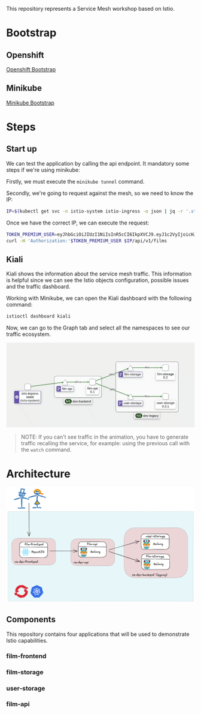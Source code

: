 This repository represents a Service Mesh workshop based on Istio. 

# Bootstrap

## Openshift
[Openshift Bootstrap](platform/openshift/README.md)

## Minikube
[Minikube Bootstrap](platform/minikube/README.md)

# Steps

## Start up

We can test the application by calling the api endpoint. It mandatory some steps if we're using minikube:

Firstly, we must execute the ```minikube tunnel``` command.

Secondly, we're going to request against the mesh, so we need to know the IP: 

```bash
IP=$(kubectl get svc -n istio-system istio-ingress -o json | jq -r '.status.loadBalancer.ingress[0].ip')
```

Once we have the correct IP, we can execute the request:

```bash
TOKEN_PREMIUM_USER=eyJhbGciOiJIUzI1NiIsInR5cCI6IkpXVCJ9.eyJ1c2VyIjoicHJlbWl1bSJ9.mtZhdDIN6fpmWV0pOFeGotL6UJwVkrQ5gkYk6FHiED8
curl -H 'Authorization:'$TOKEN_PREMIUM_USER $IP/api/v1/films
```

## Kiali

Kiali shows the information about the service mesh traffic. This information is helpful since we can see the Istio objects configuration, possible issues and the traffic dashboard. 

Working with Minikube, we can open the Kiali dashboard with the following command: 

```bash
istioctl dashboard kiali
```

Now, we can go to the Graph tab and select all the namespaces to see our traffic ecosystem.

![Architecture image](images/kiali-01.gif)

> NOTE: If you can't see traffic in the animation, you have to generate traffic recalling the service, for example: using the previous call with the ```watch``` command.

# Architecture

![Architecture image](images/architecture.png)

## Components

This repository contains four applications that will be used to demonstrate Istio capabilities.

### film-frontend

### film-storage

### user-storage

### film-api
